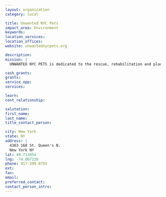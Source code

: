 ```yaml
---
layout: organization
category: local

title: Unwanted NYC Pets
impact_area: Environment
keywords: 
location_services: 
location_offices: 
website: unwantednycpets.org

description: 
mission: |
  UNWANTED NYC PETS is dedicated to the rescue, rehabilitation and placement of homeless animals many of whom are rescued at the very last moment from euthanasia at city shelters. UNWANTED NYC PETS is not a shelter, but instead relies solely on a network of foster homes. We depend on the generosity of fellow animal lovers to help defray the costs which include veterinary bills, and other medical expenses for animals who come to us sick, or in need of special care, as well as food, supplies and other items needed for the safety and comfort of our rescues.

cash_grants: 
grants: 
service_opp: 
services: 

learn: 
cont_relationship: 

salutation: 
first_name: 
last_name: 
title_contact_person: 

city: New York
state: NY
address: |
  4363 168 St. Queen's N.  
  New York NY 
lat: 40.713054
lng: -74.007228
phone: 917-399-8793
ext: 
fax: 
email: 
preferred_contact: 
contact_person_intro: 
---
```

